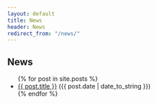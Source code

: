 ```yaml
---
layout: default
title: News
header: News
redirect_from: "/news/"
---
```


<section id="archive">
    <h2>News <a title="RSS feed" href="{{ site.baseurl }}/feed/index.xml"><i class="fa fa-rss-square" style="color:#DA6821;font-size: 20px;"></i></a></h2>
    <ul class="">
        {% for post in site.posts %}
        <li>
            <a href="{{ post.url }}">{{ post.title }}</a> (<span class="news-date">{{ post.date | date_to_string  }}</span>)
        </li>
        {% endfor %}
    </ul>
</section>

<script>
    $(function () {
        // Highlight the nav link.
        $('#newNavItem').addClass("active");
    });
</script>
